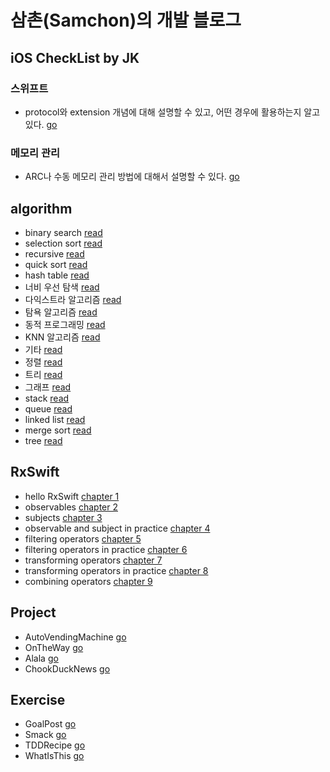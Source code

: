 # 삼촌(Samchon)의 개발 블로그

## iOS CheckList by JK

### 스위프트
- protocol와 extension 개념에 대해 설명할 수 있고, 어떤 경우에 활용하는지 알고 있다. [go](checkList/protocol-extension.md)

### 메모리 관리
- ARC나 수동 메모리 관리 방법에 대해서 설명할 수 있다. [go](checkList/arc.md)

## algorithm
- binary search [read](algorithm/binary-search.md)
- selection sort [read](algorithm/selection-sort.md)
- recursive [read](algorithm/recursive.md)
- quick sort [read](algorithm/quick-sort.md)
- hash table [read](algorithm/hash-table.md)
- 너비 우선 탐색 [read](algorithm/breadth-first-search.md)
- 다익스트라 알고리즘 [read](algorithm/dijkstra-algorithm.md)
- 탐욕 알고리즘 [read](algorithm/greedy-algorithm.md)
- 동적 프로그래밍 [read](algorithm/dynamic-programming.md)
- KNN 알고리즘 [read](algorithm/knn-algorithm.md)
- 기타 [read](algorithm/extra.md)
- 정렬 [read](algorithm/sort.md)
- 트리 [read](algorithm/tree.md)
- 그래프 [read](algorithm/graph.md)
- stack [read](algorithm/swift-stack-data-structure.md)
- queue [read](algorithm/swift-queue-data-structure.md)
- linked list [read](algorithm/swift-linked-list-data-structure.md)
- merge sort [read](algorithm/swift-merge-sort.md)
- tree [read](algorithm/swift-tree-data-structure.md)


## RxSwift
- hello RxSwift [chapter 1](JD/hello-rxswift.md)
- observables [chapter 2](JD/observables.md)
- subjects [chapter 3](JD/subjects.md)
- observable and subject in practice [chapter 4](JD/observables-and-subjects-in-practice.md)
- filtering operators [chapter 5](JD/filtering-operators.md)
- filtering operators in practice [chapter 6](JD/filtering-operators-in-practice.md)
- transforming operators [chapter 7](JD/transforming-operators.md)
- transforming operators in practice [chapter 8](JD/transforming-operators-in-practice.md)
- combining operators [chapter 9](JD/combining-operators.md)

## Project
- AutoVendingMachine [go](https://github.com/torpedo87/autovendingmachine)
- OnTheWay [go](https://github.com/gyoungeunbae/OnTheWay)
- Alala [go](https://github.com/team-meteor/Alala-Client)
- ChookDuckNews [go](https://github.com/torpedo87/ChookDuckNews)

## Exercise
- GoalPost [go](https://github.com/torpedo87/GoalPost)
- Smack [go](https://github.com/torpedo87/Smack)
- TDDRecipe [go](https://github.com/torpedo87/TDDRecipe)
- WhatIsThis [go](https://github.com/torpedo87/WhatIsThis)
